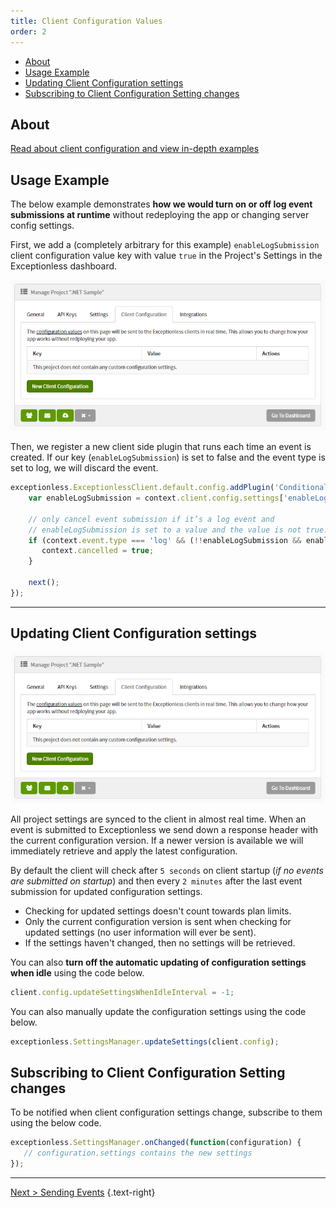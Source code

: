 ```yaml
---
title: Client Configuration Values
order: 2
---
```

- [About](#about)
- [Usage Example](#usage-example)
- [Updating Client Configuration settings](#updating-client-configuration-settings)
- [Subscribing to Client Configuration Setting changes](#subscribing-to-client-configuration-setting-changes)

## About
[Read about client configuration and view in-depth examples](https://github.com/exceptionless/Exceptionless/wiki/Project-Settings#client-configuration)

## Usage Example

The below example demonstrates **how we would turn on or off log event submissions at runtime** without redeploying the app or changing server config settings.

First, we add a (completely arbitrary for this example) `enableLogSubmission` client configuration value key with value `true` in the Project's Settings in the Exceptionless dashboard.

![Exceptionless Client Configuration Value](../../../assets/img/docs/client-configuration.png)

Then, we register a new client side plugin that runs each time an event is created. If our key (`enableLogSubmission`) is set to false and the event type is set to log, we will discard the event.

```javascript
exceptionless.ExceptionlessClient.default.config.addPlugin('Conditionally cancel log submission', 100, function (context, next) {
    var enableLogSubmission = context.client.config.settings['enableLogSubmission'];
 
    // only cancel event submission if it’s a log event and
    // enableLogSubmission is set to a value and the value is not true.
    if (context.event.type === 'log' && (!!enableLogSubmission && enableLogSubmission !== 'true')) {
       context.cancelled = true;
    }
 
    next();
});
```

***


## Updating Client Configuration settings

![Exceptionless Client Configuration Settings](../../../assets/img/docs/client-configuration.png)

All project settings are synced to the client in almost real time. When an event is submitted to Exceptionless we send down a response header with the current configuration version. If a newer version is available we will immediately retrieve and apply the latest configuration. 

By default the client will check after `5 seconds` on client startup (*if no events are submitted on startup*) and then every `2 minutes` after the last event submission for updated configuration settings. 
  * Checking for updated settings doesn't count towards plan limits. 
  * Only the current configuration version is sent when checking for updated settings (no user information will ever be sent). 
  * If the settings haven't changed, then no settings will be retrieved.

You can also **turn off the automatic updating of configuration settings when idle** using the code below.
```js
client.config.updateSettingsWhenIdleInterval = -1;
```

You can also manually update the configuration settings using the code below.
```js
exceptionless.SettingsManager.updateSettings(client.config);
```

## Subscribing to Client Configuration Setting changes
To be notified when client configuration settings change, subscribe to them using the below code.

```js
exceptionless.SettingsManager.onChanged(function(configuration) {
   // configuration.settings contains the new settings
});
```

---  

[Next > Sending Events](sending-events) {.text-right}